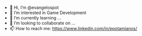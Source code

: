 - 👋 Hi, I’m @evangelospot
- 👀 I’m interested in Game Development
- 🌱 I’m currently learning ...
- 💞️ I’m looking to collaborate on ...
- 📫 How to reach me: https://www.linkedin.com/in/epotamianos/

<!---
evangelospot/evangelospot is a ✨ special ✨ repository because its `README.md` (this file) appears on your GitHub profile.
You can click the Preview link to take a look at your changes.
--->
